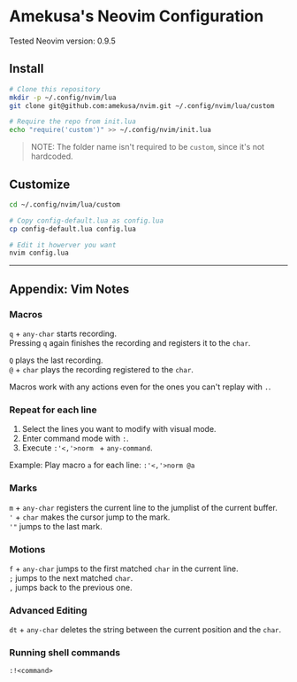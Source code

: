 # Amekusa's Neovim Configuration
Tested Neovim version: 0.9.5

## Install
```sh
# Clone this repository
mkdir -p ~/.config/nvim/lua
git clone git@github.com:amekusa/nvim.git ~/.config/nvim/lua/custom

# Require the repo from init.lua
echo "require('custom')" >> ~/.config/nvim/init.lua
```

> NOTE: The folder name isn't required to be `custom`, since it's not hardcoded.

## Customize
```sh
cd ~/.config/nvim/lua/custom

# Copy config-default.lua as config.lua
cp config-default.lua config.lua

# Edit it howerver you want
nvim config.lua
```

----

## Appendix: Vim Notes

### Macros
`q` + `any-char` starts recording.  
Pressing `q` again finishes the recording and registers it to the `char`.

`Q` plays the last recording.  
`@` + `char` plays the recording registered to the `char`.

Macros work with any actions even for the ones you can't replay with `.`.

### Repeat for each line
1. Select the lines you want to modify with visual mode.
2. Enter command mode with `:`.
3. Execute `:'<,'>norm ` + `any-command`.

Example: Play macro `a` for each line:
`:'<,'>norm @a`

### Marks
`m` + `any-char` registers the current line to the jumplist of the current buffer.  
`'` + `char` makes the cursor jump to the mark.  
`'"` jumps to the last mark.  

### Motions
`f` + `any-char` jumps to the first matched `char` in the current line.  
`;` jumps to the next matched `char`.  
`,` jumps back to the previous one.

### Advanced Editing
`dt` + `any-char` deletes the string between the current position and the `char`.

### Running shell commands
`:!<command>`
